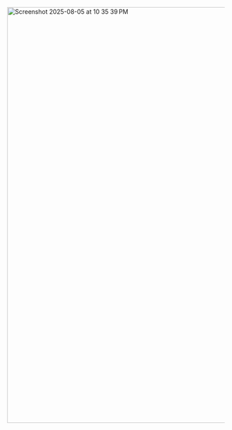 <img width="1249" height="964" alt="Screenshot 2025-08-05 at 10 35 39 PM" src="https://github.com/user-attachments/assets/009594ba-9735-4490-9c1f-4c5f31dd4fbf" />
